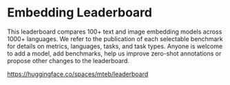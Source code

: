 # Embedding Leaderboard

This leaderboard compares 100+ text and image embedding models across 1000+ languages. We refer to the publication of each selectable benchmark for details on metrics, languages, tasks, and task types. Anyone is welcome to add a model, add benchmarks, help us improve zero-shot annotations or propose other changes to the leaderboard.

https://huggingface.co/spaces/mteb/leaderboard